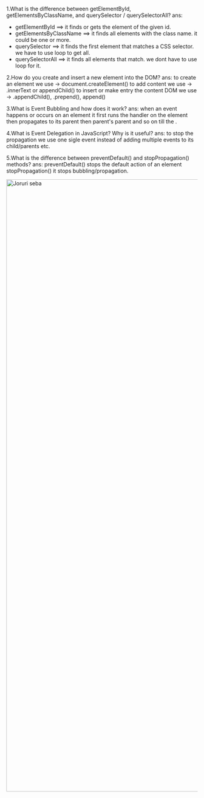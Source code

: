 1.What is the difference between getElementById, getElementsByClassName, and querySelector / querySelectorAll?
ans: 
* getElementById ==> it finds or gets the element of the given id.
* getElementsByClassName ==> it finds all elements with the class name. it could be one or more.
* querySelector ==> it finds the first element that matches a CSS selector. we have to use loop to get all.
* querySelectorAll ==> it finds all elements that match. we dont have to use loop for it.

2.How do you create and insert a new element into the DOM?
ans:
to create an element we use -> document.createElement()
to add content we use -> .innerText or appendChild()
to insert or make entry the content DOM we use -> .appendChild(), .prepend(), append()

3.What is Event Bubbling and how does it work?
ans:
when an event happens or occurs on an element it first runs the handler on the element then propagates to its parent then parent's parent and  so on till the <html>.

4.What is Event Delegation in JavaScript? Why is it useful?
ans:
to stop the propagation we use one sigle event instead of adding multiple events to its child/parents etc.

5.What is the difference between preventDefault() and stopPropagation() methods?
ans:
preventDefault() stops the default action of an element
stopPropagation() it stops bubbling/propagation.

<img width="1920" height="1613" alt="Joruri seba" src="https://github.com/user-attachments/assets/a078d08a-4016-4201-ab81-ff1ffb51bd1e" />
